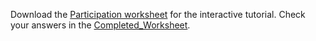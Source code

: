 Download the [Participation worksheet](https://github.com/BCCHR-trainee-omics-group/StudyGroup/blob/master/workshops/2021-12-16_data_wrangling_ak/Participant_data_wrangle_workshop.Rmd) for the interactive tutorial. Check your answers in the [Completed_Worksheet](https://github.com/BCCHR-trainee-omics-group/StudyGroup/blob/master/workshops/2021-12-16_data_wrangling_ak/completed_worksheet/Completed_instructor_data_wrangle_workshop.Rmd). 
